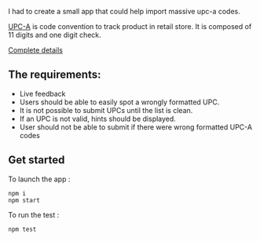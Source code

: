 I had to create a small app that could help import massive upc-a codes. 

[UPC-A](https://en.wikipedia.org/wiki/Universal_Product_Code) is code convention to track product in retail store. It is composed of 11 digits and one digit check.

[Complete details](https://gist.github.com/chollier/277c67bf4c19cbebe54c)

## The requirements: 

- Live feedback
- Users should be able to easily spot a wrongly formatted UPC.
- It is not possible to submit UPCs until the list is clean.
- If an UPC is not valid, hints should be displayed.
- User should not be able to submit if there were wrong formatted UPC-A codes

## Get started

To launch the app :
```
npm i
npm start
```

To run the test :
```
npm test
```
